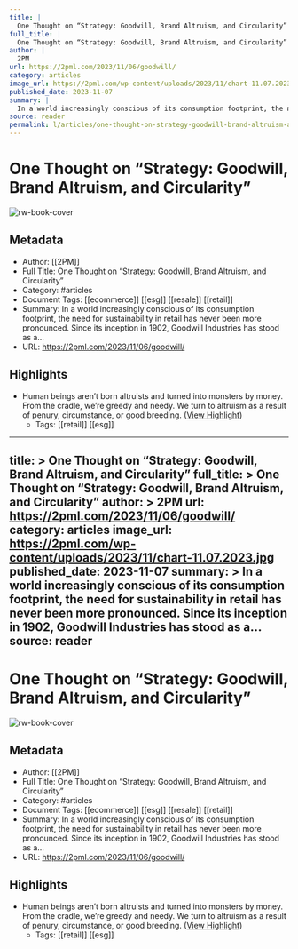 ```yaml
---
title: |
  One Thought on “Strategy: Goodwill, Brand Altruism, and Circularity”
full_title: |
  One Thought on “Strategy: Goodwill, Brand Altruism, and Circularity”
author: |
  2PM
url: https://2pml.com/2023/11/06/goodwill/
category: articles
image_url: https://2pml.com/wp-content/uploads/2023/11/chart-11.07.2023.jpg
published_date: 2023-11-07
summary: |
  In a world increasingly conscious of its consumption footprint, the need for sustainability in retail has never been more pronounced. Since its inception in 1902, Goodwill Industries has stood as a…
source: reader
permalink: l/articles/one-thought-on-strategy-goodwill-brand-altruism-and-circularity
---
```

# One Thought on “Strategy: Goodwill, Brand Altruism, and Circularity”

![rw-book-cover](https://2pml.com/wp-content/uploads/2023/11/chart-11.07.2023.jpg)

## Metadata
- Author: [[2PM]]
- Full Title: One Thought on “Strategy: Goodwill, Brand Altruism, and Circularity”
- Category: #articles
- Document Tags: [[ecommerce]] [[esg]] [[resale]] [[retail]] 
- Summary: In a world increasingly conscious of its consumption footprint, the need for sustainability in retail has never been more pronounced. Since its inception in 1902, Goodwill Industries has stood as a…
- URL: https://2pml.com/2023/11/06/goodwill/

## Highlights
- Human beings aren’t born altruists and turned into monsters by money. From the cradle, we’re greedy and needy. We turn to altruism as a result of penury, circumstance, or good breeding. ([View Highlight](https://read.readwise.io/read/01hg0jamhc2esmdcth340g0qcr))
    - Tags: [[retail]] [[esg]] 


---
title: >
  One Thought on “Strategy: Goodwill, Brand Altruism, and Circularity”
full_title: >
  One Thought on “Strategy: Goodwill, Brand Altruism, and Circularity”
author: >
  2PM
url: https://2pml.com/2023/11/06/goodwill/
category: articles
image_url: https://2pml.com/wp-content/uploads/2023/11/chart-11.07.2023.jpg
published_date: 2023-11-07
summary: >
  In a world increasingly conscious of its consumption footprint, the need for sustainability in retail has never been more pronounced. Since its inception in 1902, Goodwill Industries has stood as a…
source: reader
---
# One Thought on “Strategy: Goodwill, Brand Altruism, and Circularity”

![rw-book-cover](https://2pml.com/wp-content/uploads/2023/11/chart-11.07.2023.jpg)

## Metadata
- Author: [[2PM]]
- Full Title: One Thought on “Strategy: Goodwill, Brand Altruism, and Circularity”
- Category: #articles
- Document Tags: [[ecommerce]] [[esg]] [[resale]] [[retail]] 
- Summary: In a world increasingly conscious of its consumption footprint, the need for sustainability in retail has never been more pronounced. Since its inception in 1902, Goodwill Industries has stood as a…
- URL: https://2pml.com/2023/11/06/goodwill/

## Highlights
- Human beings aren’t born altruists and turned into monsters by money. From the cradle, we’re greedy and needy. We turn to altruism as a result of penury, circumstance, or good breeding. ([View Highlight](https://read.readwise.io/read/01hg0jamhc2esmdcth340g0qcr))
    - Tags: [[retail]] [[esg]] 


